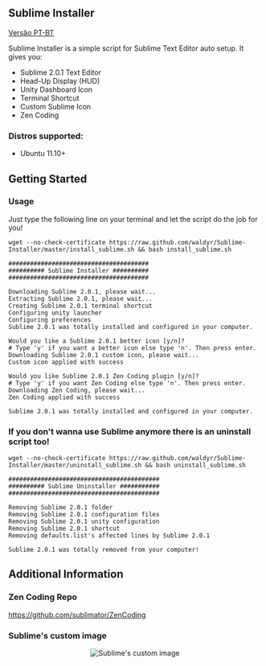 ## Sublime Installer

[Versão PT-BT](https://github.com/waldyr/Sublime-Installer/wiki)

Sublime Installer is a simple script for Sublime Text Editor auto setup. It gives you:
  * Sublime 2.0.1 Text Editor
  * Head-Up Display (HUD)
  * Unity Dashboard Icon
  * Terminal Shortcut
  * Custom Sublime Icon
  * Zen Coding

### Distros supported:
 * Ubuntu 11.10+


## Getting Started

### Usage
Just type the following line on your terminal and let the script do the job for you!

````
wget --no-check-certificate https://raw.github.com/waldyr/Sublime-Installer/master/install_sublime.sh && bash install_sublime.sh

#######################################
########## Sublime Installer ##########
#######################################

Downloading Sublime 2.0.1, please wait...
Extracting Sublime 2.0.1, please wait...
Creating Sublime 2.0.1 terminal shortcut
Configuring unity launcher
Configuring preferences
Sublime 2.0.1 was totally installed and configured in your computer.

Would you like a Sublime 2.0.1 better icon [y/n]?
# Type 'y' if you want a better icon else type 'n'. Then press enter.
Downloading Sublime 2.0.1 custom icon, please wait...
Custom icon applied with success

Would you like Sublime 2.0.1 Zen Coding plugin [y/n]?
# Type 'y' if you want Zen Coding else type 'n'. Then press enter.
Downloading Zen Coding, please wait...
Zen Coding applied with success

Sublime 2.0.1 was totally installed and configured in your computer.
````


### If you don't wanna use Sublime anymore there is an uninstall script too!

````
wget --no-check-certificate https://raw.github.com/waldyr/Sublime-Installer/master/uninstall_sublime.sh && bash uninstall_sublime.sh

##########################################
########## Sublime Uninstaller ###########
##########################################

Removing Sublime 2.0.1 folder
Removing Sublime 2.0.1 configuration files
Removing Sublime 2.0.1 unity configuration
Removing Sublime 2.0.1 shortcut
Removing defaults.list's affected lines by Sublime 2.0.1

Sublime 2.0.1 was totally removed from your computer!
````

## Additional Information

### Zen Coding Repo

https://github.com/sublimator/ZenCoding

### Sublime's custom image
<p align="center">
  <img src="https://github.com/waldyr/Sublime-Installer/blob/master/sublime_text.png?raw=true" alt="Sublime's custom image"/>
</p>
